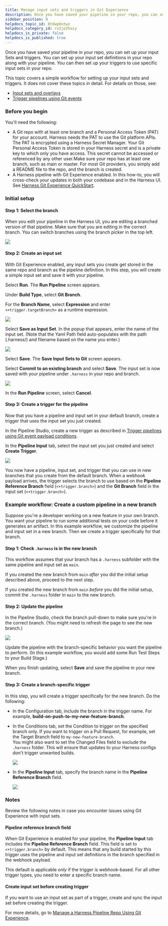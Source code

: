 ```yaml
---
title: Manage input sets and triggers in Git Experience
description: Once you have saved your pipeline in your repo, you can set up your input sets and triggers.
sidebar_position: 9
helpdocs_topic_id: 8tdwp6ntwz
helpdocs_category_id: rv2jo2hoiy
helpdocs_is_private: false
helpdocs_is_published: true
---
```


Once you have saved your pipeline in your repo, you can set up your input Sets and triggers. You can set up your input set definitions in your repo along with your pipeline. You can then set up your triggers to use specific input sets in your repo.

This topic covers a simple workflow for setting up your input sets and triggers. It does not cover these topics in detail. For details on those, see:

* [Input sets and overlays](../pipelines/input-sets)
* [Trigger pipelines using Git events](/docs/platform/triggers/triggering-pipelines/)

### Before you begin

You'll need the following:

* A Git repo with at least one branch and a Personal Access Token (PAT) for your account. Harness needs the PAT to use the Git platform APIs. The PAT is encrypted using a Harness Secret Manager. Your Git Personal Access Token is stored in your Harness secret and is a private key to which only you have access. This secret cannot be accessed or referenced by any other user.Make sure your repo has at least one branch, such as main or master. For most Git providers, you simply add a README file to the repo, and the branch is created.
* A Harness pipeline with Git Experience enabled. In this how-to, you will cross-check your updates in both your codebase and in the Harness UI. See [Harness Git Experience QuickStart](configure-git-experience-for-harness-entities.md).

### Initial setup

#### Step 1: Select the branch

When you edit your pipeline in the Harness UI, you are editing a branched version of that pipeline. Make sure that you are editing in the correct branch. You can switch branches using the branch picker in the top left.

![](./static/manage-input-sets-in-simplified-git-experience-06.png)

#### Step 2: Create an input set

With Git Experience enabled, any input sets you create get stored in the same repo and branch as the pipeline definition. In this step, you will create a simple input set and save it with your pipeline.

Select **Run**. The **Run Pipeline** screen appears.

Under **Build Type**, select **Git Branch**.

For the **Branch Name**, select **Expression** and enter `<+trigger.targetBranch>` as a runtime expression.

![](./static/manage-input-sets-in-simplified-git-experience-07.png)

Select **Save as Input Set**. In the popup that appears, enter the name of the input set. (Note that the Yaml Path field auto-populates with the path (.harness/) and filename based on the name you enter.)

![](./static/manage-input-sets-in-simplified-git-experience-08.png)

Select **Save**. The **Save Input Sets to Git** screen appears.

Select **Commit to an existing branch** and select **Save**. The input set is now saved with your pipeline under `.harness` in your repo and branch.

![](./static/manage-input-sets-in-simplified-git-experience-09.png)

In the **Run Pipeline** screen, select **Cancel**.

#### Step 3: Create a trigger for the pipeline

Now that you have a pipeline and input set in your default branch, create a trigger that uses the input set you just created.

In the Pipeline Studio, create a new trigger as described in [Trigger pipelines using Git event payload conditions](/docs/platform/triggers/triggering-pipelines/).

In the **Pipeline Input** tab, select the input set you just created and select **Create Trigger**.

![](./static/manage-input-sets-in-simplified-git-experience-10.png)

You now have a pipeline, input set, and trigger that you can use in new branches that you create from the default branch. When a webhook payload arrives, the trigger selects the branch to use based on the **Pipeline Reference Branch** field (`<+trigger.branch>`) and the **Git Branch** field in the input set (`<+trigger.branch>`).

### Example workflow: Create a custom pipeline in a new branch

Suppose you're a developer working on a new feature in your own branch. You want your pipeline to run some additional tests on your code before it generates an artifact. In this example workflow, we customize the pipeline and input set in a new branch. Then we create a trigger specifically for that branch.

#### Step 1: Check `.harness` is in the new branch

This workflow assumes that your branch has a `.harness` subfolder with the same pipeline and input set as `main`.

If you created the new branch from `main` *after* you did the initial setup described above, proceed to the next step.

If you created the new branch from `main` *before* you did the initial setup, commit the `.harness` folder in `main` to the new branch.

#### Step 2: Update the pipeline

In the Pipeline Studio, check the branch pull-down to make sure you're in the correct branch. (You might need to refresh the page to see the new branch.)

![](./static/manage-input-sets-in-simplified-git-experience-11.png)

Update the pipeline with the branch-specific behavior you want the pipeline to perform. (In this example workflow, you would add some Run Test Steps to your Build Stage.)

When you finish updating, select **Save** and save the pipeline in your new branch.

#### Step 3: Create a branch-specific trigger

In this step, you will create a trigger specifically for the new branch. Do the following:

* In the Configuration tab, include the branch in the trigger name. For example, **build-on-push-to-my-new-feature-branch**.
* In the Conditions tab, set the Condition to trigger on the specified branch only. If you want to trigger on a Pull Request, for example, set the Target Branch field to `my-new-feature-branch`.  
You might also want to set the Changed Files field to exclude the `.harness` folder. This will ensure that updates to your Harness configs don't trigger unwanted builds.

  ![](./static/manage-input-sets-in-simplified-git-experience-12.png)

* In the **Pipeline Input** tab, specify the branch name in the **Pipeline Reference Branch** field.
  
  ![](./static/manage-input-sets-in-simplified-git-experience-13.png)

### Notes

Review the following notes in case you encounter issues using Git Experience with input sets.

#### Pipeline reference branch field

When Git Experience is enabled for your pipeline, the **Pipeline Input** tab includes the **Pipeline Reference Branch** field. This field is set to `<+trigger.branch>` by default. This means that any build started by this trigger uses the pipeline and input set definitions in the branch specified in the webhook payload.

This default is applicable *only* if the trigger is webhook-based. For all other trigger types, you need to enter a specific branch name.

#### Create input set before creating trigger

If you want to use an input set as part of a trigger, create and sync the input set before creating the trigger.

For more details, go to [Manage a Harness Pipeline Repo Using Git Experience](manage-a-harness-pipeline-repo-using-git-experience.md).

